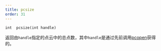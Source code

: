 ```yaml
---
title: pcsize
order: 31
---
```

`int  pcsize(int handle)`

返回由`handle`指定的点云中的总点数，其中`handle`是通过先前调用[pcopen](pcopen.html "返回点云文件的句柄。")获得的。
